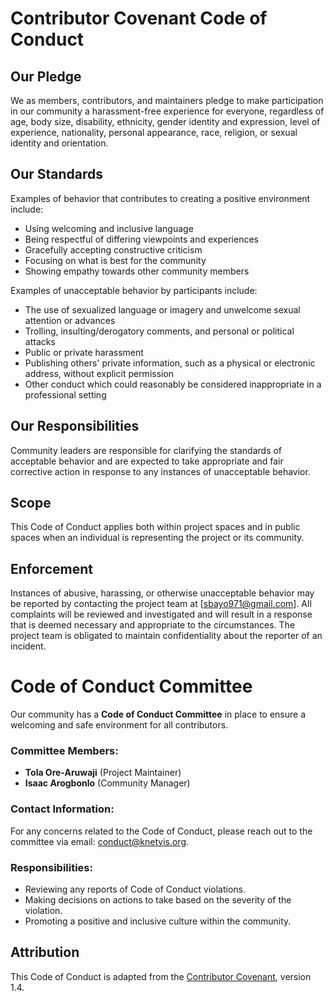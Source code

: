 # Contributor Covenant Code of Conduct

## Our Pledge
We as members, contributors, and maintainers pledge to make participation in our community a harassment-free experience for everyone, regardless of age, body size, disability, ethnicity, gender identity and expression, level of experience, nationality, personal appearance, race, religion, or sexual identity and orientation.

## Our Standards
Examples of behavior that contributes to creating a positive environment include:
- Using welcoming and inclusive language
- Being respectful of differing viewpoints and experiences
- Gracefully accepting constructive criticism
- Focusing on what is best for the community
- Showing empathy towards other community members

Examples of unacceptable behavior by participants include:
- The use of sexualized language or imagery and unwelcome sexual attention or advances
- Trolling, insulting/derogatory comments, and personal or political attacks
- Public or private harassment
- Publishing others' private information, such as a physical or electronic address, without explicit permission
- Other conduct which could reasonably be considered inappropriate in a professional setting

## Our Responsibilities
Community leaders are responsible for clarifying the standards of acceptable behavior and are expected to take appropriate and fair corrective action in response to any instances of unacceptable behavior.

## Scope
This Code of Conduct applies both within project spaces and in public spaces when an individual is representing the project or its community.

## Enforcement
Instances of abusive, harassing, or otherwise unacceptable behavior may be reported by contacting the project team at [sbayo971@gmail.com]. All complaints will be reviewed and investigated and will result in a response that is deemed necessary and appropriate to the circumstances. The project team is obligated to maintain confidentiality about the reporter of an incident.

# Code of Conduct Committee

Our community has a **Code of Conduct Committee** in place to ensure a welcoming and safe environment for all contributors.

### Committee Members:
- **Tola Ore-Aruwaji** (Project Maintainer)
- **Isaac Arogbonlo** (Community Manager)

### Contact Information:
For any concerns related to the Code of Conduct, please reach out to the committee via email: [conduct@knetvis.org](mailto:sbayo971@gmail.com).

### Responsibilities:
- Reviewing any reports of Code of Conduct violations.
- Making decisions on actions to take based on the severity of the violation.
- Promoting a positive and inclusive culture within the community.

## Attribution
This Code of Conduct is adapted from the [Contributor Covenant](https://www.contributor-covenant.org/), version 1.4.
